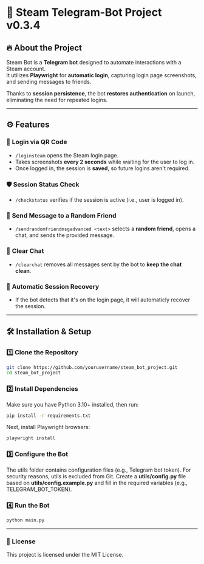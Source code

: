 # 🚀 Steam Telegram-Bot Project v0.3.4  

## 🔥 About the Project  
Steam Bot is a **Telegram bot** designed to automate interactions with a Steam account.  
It utilizes **Playwright** for **automatic login**, capturing login page screenshots, and sending messages to friends.  

Thanks to **session persistence**, the bot **restores authentication** on launch, eliminating the need for repeated logins.  

---

## ⚙️ Features  

### 🔑 **Login via QR Code**  
- `/loginsteam` opens the Steam login page.  
- Takes screenshots **every 2 seconds** while waiting for the user to log in.  
- Once logged in, the session is **saved**, so future logins aren't required.  

### 🛡 **Session Status Check**  
- `/checkstatus` verifies if the session is active (i.e., user is logged in).  

### 💬 **Send Message to a Random Friend**  
- `/sendrandomfriendmsgadvanced <text>` selects a **random friend**, opens a chat, and sends the provided message.  

### 🧹 **Clear Chat**  
- `/clearchat` removes all messages sent by the bot to **keep the chat clean**.  

### 🔄 **Automatic Session Recovery**  
- If the bot detects that it's on the login page, it will automaticly recover the session. 

---

## 🛠 Installation & Setup  

### 1️⃣ Clone the Repository  
```bash
git clone https://github.com/yourusername/steam_bot_project.git
cd steam_bot_project
```
### 2️⃣ Install Dependencies
Make sure you have Python 3.10+ installed, then run:

```bash
pip install -r requirements.txt
```
Next, install Playwright browsers:
```bash
playwright install
```
### 3️⃣ Configure the Bot
The utils folder contains configuration files (e.g., Telegram bot token).
For security reasons, utils is excluded from Git.
Create a **utils/config.py** file based on **utils/config.example.py** and fill in the required variables (e.g., TELEGRAM_BOT_TOKEN).
### 4️⃣ Run the Bot
```bash
python main.py
```
---
### 📜 License
This project is licensed under the MIT License.
